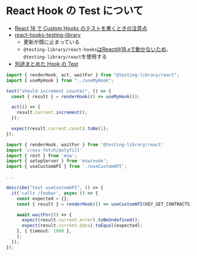 # React Hook の Test について

- [React 18 で Custom Hooks のテストを書くときの注意点](https://zenn.dev/k_kazukiiiiii/articles/9f48bdd20435d2)
- [react-hooks-testing-library](https://github.com/testing-library/react-hooks-testing-library)
  - 更新が既に止まっている
  - `@testing-library/react-hooks`はReact@18.xで動かないため、`@testing-library/react`を使用する
- [別途まとめた Hook の Test](../framework/react/hooks/test.md)

```ts
import { renderHook, act, waitFor } from "@testing-library/react";
import { useMyHook } from "../useMyHook";

test("should increment counter", () => {
  const { result } = renderHook(() => useMyHook());

  act(() => {
    result.current.increment();
  });

  expect(result.current.count).toBe(1);
});
```

```ts
import { renderHook, waitFor } from '@testing-library/react'
import 'cross-fetch/polyfill'
import { rest } from 'msw';
import { setupServer } from 'msw/node';
import { useCustomAPI } from './useCustomAPI';

...

describe("test useCustomAPI", () => {
  it('calls /foobar', async () => {
    const expected = {};
    const { result } = renderHook(() => useCustomAPI(KEY_GET_CONTRACTS));

    await waitFor(() => {
      expect(result.current.error).toBeUndefined();
      expect(result.current.data).toEqual(expected);
    }, { timeout: 1000 },
    );
  });
});
```
